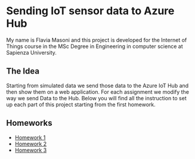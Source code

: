 # Sending IoT sensor data to Azure Hub 
My name is Flavia Masoni and this project is developed for the Internet of Things course in the MSc Degree in Engineering in computer science at Sapienza University. 
## The Idea 
Starting from simulated data we send those data to the Azure IoT Hub and then show them on a web application. 
For each assignment we modify the way we send Data to the Hub.
Below you will find all the instruction to set up each part of this project starting from the first homework.
## Homeworks
- [Homework 1](https://github.com/flaviamas/iot-sensor-flavia/tree/master/Assignment1%20/)
- [Homework 2](https://github.com/flaviamas/iot-sensor-flavia/tree/master/Assignment2)
- [Homework 3](https://github.com/flaviamas/iot-sensor-flavia/tree/master/Assignment3)